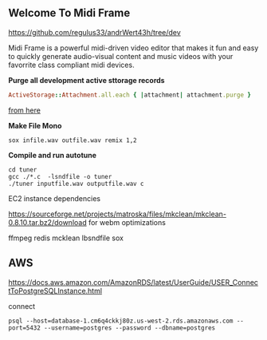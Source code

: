 ## Welcome To Midi Frame 

https://github.com/regulus33/andrWert43h/tree/dev

Midi Frame is a powerful midi-driven video editor that makes it fun and easy to quickly generate audio-visual content and music videos with your favorrite class compliant midi devices. 

**Purge all development active sttorage records**

```ruby
ActiveStorage::Attachment.all.each { |attachment| attachment.purge }
```
[from here](https://stackoverflow.com/questions/51175944/remove-all-data-from-active-storage)

**Make File Mono** 
```
sox infile.wav outfile.wav remix 1,2
```


**Compile and run autotune** 
```
cd tuner 
gcc ./*.c  -lsndfile -o tuner 
./tuner inputfile.wav outputfile.wav c
```


EC2 instance dependencies 

https://sourceforge.net/projects/matroska/files/mkclean/mkclean-0.8.10.tar.bz2/download for webm optimizations 
  
ffmpeg 
redis
mcklean
lbsndfile 
sox 



## AWS

https://docs.aws.amazon.com/AmazonRDS/latest/UserGuide/USER_ConnectToPostgreSQLInstance.html

connect 
```
psql --host=database-1.cm6q4ckkj80z.us-west-2.rds.amazonaws.com --port=5432 --username=postgres --password --dbname=postgres        
```


